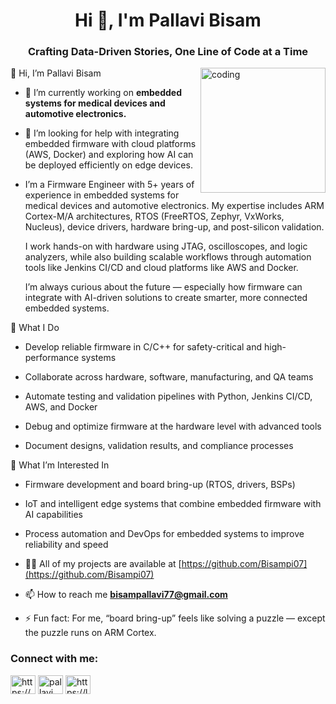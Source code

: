 
<h1 align="center">Hi 👋, I'm Pallavi Bisam</h1>
<h3 align="center">Crafting Data-Driven Stories, One Line of Code at a Time</h3>

<img align="right" alt="coding" width="200"  src="https://i.gifer.com/JXA0.gif">


👋 Hi, I’m Pallavi Bisam

- 🔭 I’m currently working on **embedded systems for medical devices and automotive electronics.**
- 🤝 I’m looking for help with integrating embedded firmware with cloud platforms (AWS, Docker) and exploring how AI can be deployed efficiently on edge devices.
 
-  I’m a Firmware Engineer with 5+ years of experience in embedded systems for medical devices and automotive electronics. My expertise includes ARM Cortex-M/A architectures, RTOS (FreeRTOS, Zephyr, VxWorks, Nucleus), device drivers, hardware bring-up, and post-silicon validation.

   I work hands-on with hardware using JTAG, oscilloscopes, and logic analyzers, while also building scalable workflows through automation tools like Jenkins CI/CD and cloud    platforms like AWS and Docker.

   I’m always curious about the future — especially how firmware can integrate with AI-driven solutions to create smarter, more connected embedded systems.

  🌟 What I Do

   - Develop reliable firmware in C/C++ for safety-critical and high-performance systems

   - Collaborate across hardware, software, manufacturing, and QA teams

   - Automate testing and validation pipelines with Python, Jenkins CI/CD, AWS, and Docker

   - Debug and optimize firmware at the hardware level with advanced tools

   - Document designs, validation results, and compliance processes

   🚀 What I’m Interested In

   - Firmware development and board bring-up (RTOS, drivers, BSPs)

   - IoT and intelligent edge systems that combine embedded firmware with AI capabilities

   - Process automation and DevOps for embedded systems to improve reliability and speed

   - 👨‍💻 All of my projects are available at [https://github.com/Bisampi07](https://github.com/Bisampi07)

   - 📫 How to reach me **bisampallavi77@gmail.com**

   - ⚡ Fun fact: For me, “board bring-up” feels like solving a puzzle — except the puzzle runs on ARM Cortex.

<h3 align="left">Connect with me:</h3>
<p align="left">
<a href="https://linkedin.com/in/https://www.linkedin.com/in/bisampallavi/" target="blank"><img align="center" src="https://raw.githubusercontent.com/rahuldkjain/github-profile-readme-generator/master/src/images/icons/Social/linked-in-alt.svg" alt="https://www.linkedin.com/in/bisampallavi/" height="30" width="40" /></a>
<a href="https://www.hackerrank.com/pallavi bisam" target="blank"><img align="center" src="https://raw.githubusercontent.com/rahuldkjain/github-profile-readme-generator/master/src/images/icons/Social/hackerrank.svg" alt="pallavi bisam" height="30" width="40" /></a>
<a href="https://www.leetcode.com/https://leetcode.com/u/bpallavi/" target="blank"><img align="center" src="https://raw.githubusercontent.com/rahuldkjain/github-profile-readme-generator/master/src/images/icons/Social/leet-code.svg" alt="https://leetcode.com/u/bpallavi/" height="30" width="40" /></a>
</p>


